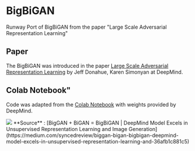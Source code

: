 # BigBiGAN
Runway Port of BigBiGAN from the paper "Large Scale Adversarial Representation Learning"

## Paper
The BigBiGAN was introduced in the paper [Large Scale Adversarial Representation Learning](https://arxiv.org/abs/1907.02544) by Jeff Donahue, Karen Simonyan at DeepMind.

## Colab Notebook"
Code was adapted from the [Colab Notebook](https://colab.research.google.com/github/tensorflow/hub/blob/master/examples/colab/bigbigan_with_tf_hub.ipynb) with weights provided by DeepMind.


<img src="https://miro.medium.com/max/1188/0*tLSh3dAFki_07Bse">
**Source** : [BigGAN + BiGAN = BigBiGAN | DeepMind Model Excels in Unsupervised Representation Learning and Image Generation](https://medium.com/syncedreview/biggan-bigan-bigbigan-deepmind-model-excels-in-unsupervised-representation-learning-and-36afb1c881c5)

